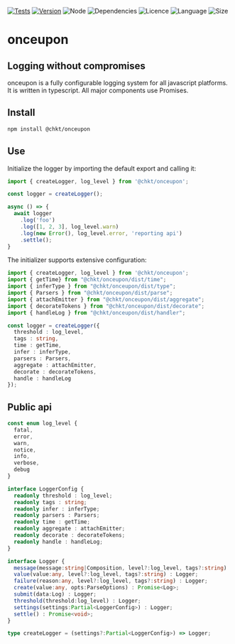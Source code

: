[![Tests](https://github.com/chkt/onceupon/workflows/tests/badge.svg)](https://github.com/chkt/onceupon/actions)
[![Version](https://img.shields.io/npm/v/@chkt/onceupon)](https://www.npmjs.com/package/@chkt/onceupon)
![Node](https://img.shields.io/node/v/@chkt/onceupon)
![Dependencies](https://img.shields.io/librariesio/release/npm/@chkt/onceupon)
![Licence](https://img.shields.io/npm/l/@chkt/onceupon)
![Language](https://img.shields.io/github/languages/top/chkt/onceupon)
![Size](https://img.shields.io/bundlephobia/min/@chkt/onceupon)

# onceupon
## Logging without compromises

onceupon is a fully configurable logging system for all javascript platforms.
It is written in typescript. All major components use Promises.

## Install
```sh
npm install @chkt/onceupon
```

## Use
Initialize the logger by importing the default export and calling it:

```typescript
import { createLogger, log_level } from '@chkt/onceupon';

const logger = createLogger();

async () => {
  await logger
    .log('foo')
    .log([1, 2, 3], log_level.warn)
    .log(new Error(), log_level.error, 'reporting api')
    .settle();
}
```

The initializer supports extensive configuration:

```typescript
import { createLogger, log_level } from '@chkt/onceupon';
import { getTime} from "@chkt/onceupon/dist/time";
import { inferType } from "@chkt/onceupon/dist/type";
import { Parsers } from "@chkt/onceupon/dist/parse";
import { attachEmitter } from "@chkt/onceupon/dist/aggregate";
import { decorateTokens } from "@chkt/onceupon/dist/decorate";
import { handleLog } from "@chkt/onceupon/dist/handler";

const logger = createLogger({
  threshold : log_level,
  tags : string,
  time : getTime,
  infer : inferType,
  parsers : Parsers,
  aggregate : attachEmitter,
  decorate : decorateTokens,
  handle : handleLog
});
```

## Public api
```typescript
const enum log_level {
  fatal,
  error,
  warn,
  notice,
  info,
  verbose,
  debug
}

interface LoggerConfig {
  readonly threshold : log_level;
  readonly tags : string;
  readonly infer : inferType;
  readonly parsers : Parsers;
  readonly time : getTime;
  readonly aggregate : attachEmitter;
  readonly decorate : decorateTokens;
  readonly handle : handleLog;
}

interface Logger {
  message(message:string|Composition, level?:log_level, tags?:string) : Logger;
  value(value:any, level?:log_level, tags?:string) : Logger;
  failure(reason:any, level?:log_level, tags?:string) : Logger;
  create(value:any, opts:ParseOptions) : Promise<Log>;
  submit(data:Log) : Logger;
  threshold(threshold:log_level) : Logger;
  settings(settings:Partial<LoggerConfig>) : Logger;
  settle() : Promise<void>;
}

type createLogger = (settings?:Partial<LoggerConfig>) => Logger;
```
